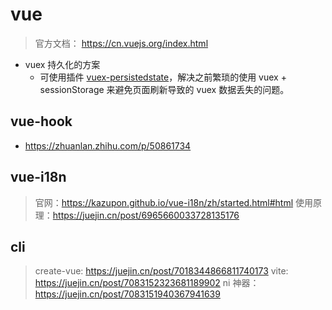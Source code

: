 # vue

> 官方文档： <https://cn.vuejs.org/index.html>

- vuex 持久化的方案
    - 可使用插件 [vuex-persistedstate](https://github.com/robinvdvleuten/vuex-persistedstate#readme)，解决之前繁琐的使用 vuex + sessionStorage 来避免页面刷新导致的 vuex 数据丢失的问题。 

## vue-hook

- https://zhuanlan.zhihu.com/p/50861734

## vue-i18n

> 官网：https://kazupon.github.io/vue-i18n/zh/started.html#html
> 使用原理：https://juejin.cn/post/6965660033728135176

## cli

> create-vue: https://juejin.cn/post/7018344866811740173
> vite: https://juejin.cn/post/7083152323681189902
> ni 神器：https://juejin.cn/post/7083151940367941639


